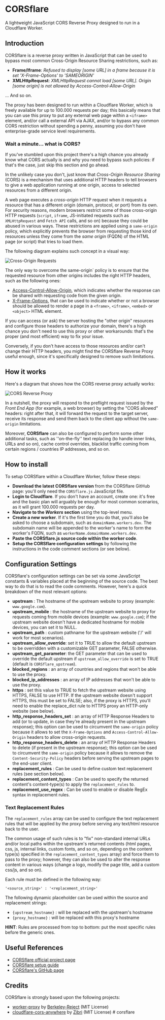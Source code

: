 # CORSflare
A lightweight JavaScript CORS Reverse Proxy designed to run in a Cloudflare Worker.

## Introduction
CORSflare is a reverse proxy written in JavaScript that can be used to bypass most common Cross-Origin Resource Sharing restrictions,
such as:

* **Frame/Iframe**: *Refused to display [some URL] in a frame because it is set 'X-Frame-Options' to 'SAMEORIGIN'*
* **XMLHttpRequest**: *XMLHttpRequest cannot load [some URL]. Origin [some origin] is not allowed by Access-Control-Allow-Origin*

... And so on.

The proxy has been designed to run within a Cloudflare Worker, which is freely available for up to 100.000 requests per day;
this basically means that you can use this proxy to put any external web page within a `<iframe>` element, 
and/or call a external API via AJAX, and/or to bypass any common CORS restriction without spending a penny, 
assuming you don't have enterprise-grade service level requirements.

### Wait a minute... what is CORS?
If you've stumbled upon this project there's a high chance you already know what CORS actually is 
and why you need to bypass such policies: if that's the case, just skip this section and go ahead.

In the unlikely case you don't, just know that *Cross-Origin Resource Sharing* (CORS) is a mechanism that uses 
additional HTTP headers to tell browsers to give a web application running at one origin, 
access to selected resources from a different origin.

A web page executes a *cross-origin* HTTP request when it requests a resource that has a different origin
(domain, protocol, or port) from its own. For security reasons, modern browsers restrict some of those cross-origin HTTP requests 
(`script`, `iframe`, JS-initiated requests such as `XMLHttpRequest` and `Fetch API` calls, and so on) because they could 
be abused in various ways. These restrictions are applied using a `same-origin` policy, which explicitly prevents the browser
from requesting those kind of resources unless they come from the *same origin* (FQDN) of the HTML page (or script) that tries 
to load them.

The following diagram explains such concept in a visual way:

![Cross-Origin Requests](https://mdn.mozillademos.org/files/14295/CORS_principle.png)

The only way to overcome the same-origin` policy is to ensure that the requested resource from other origins 
includes the right HTTP headers, such as the following ones:
* [Access-Control-Allow-Origin](https://developer.mozilla.org/en-US/docs/Web/HTTP/Headers/Access-Control-Allow-Origin),
which indicates whether the response can be shared with requesting code from the given origin.
* [X-Frame-Options](https://developer.mozilla.org/en-US/docs/Web/HTTP/Headers/X-Frame-Options), that can be used to indicate 
whether or not a browser should be allowed to render a page in a `<frame>`, `<iframe>`, `<embed>` or `<object>` HTML element.

If you can access (or ask) the server hosting the "other origin" resources and configure those headers to authorize your domain,
there's a high chance you don't need to use this proxy or other workarounds: that's the proper (and most efficient) way to fix
your issue.

Conversely, if you don't have access to those resources and/or can't change their HTTP headers, you might find 
the CORSflare Reverse Proxy useful enough, since it's specifically designed to remove such limitations.

## How it works

Here's a diagram that shows how the CORS reverse proxy actually works:

![CORS Reverse Proxy](https://www.ryadel.com/wp-content/uploads/2020/07/cors-reverse-proxy-diagram.png)

In a nutshell, the proxy will respond to the preflight request issued by the *Front End App* (for example, a web browser) 
by setting the "CORS allowed" headers: right after that, it will forward the request to the target server, receive its response 
and send them back to the client app without the `same-origin` limitations.

Moreover, **CORSflare** can also be configured to perform some other additional tasks, such as ''on-the-fly'' text replacing 
(to handle inner links, URLs and so on), cache control overrides, blacklist traffic coming from certain regions / countries IP addresses, 
and so on.

## How to install
To setup CORSflare within a Cloudflare Worker, follow these steps:
* **Download the latest CORSflare version** from the CORSflare GitHub page: you'll only need the `CORSflare.js` JavaScript file.
* **Login to Cloudflare**. If you don't have an account, create one: it's free 
and the basic plan will arguably be enough for most common scenarios, as it will grant 100.000 requests per day.
* **Navigate to the *Workers* section** using the top-level menu.
* **Create a new worker**. If it's the first time you do that, you'll also be asked to choose a subdomain, such as `domainName.workers.dev`.
The subdomain name will be appended to the worker's name to form the worker's FQDN, such as `workerName.domainName.workers.dev`.
* **Paste the CORSflare.js source code within the worker code**.
* **Setup the CORSflare configuration settings** by following the instructions in the code comment sections (or see below).

## Configuration Settings
CORSflare's configuration settings can be set via some JavaScript constants & variables placed at the beginning of the source code.
The best way to do that is to read the code comments. However, here's a quick breakdown of the most relevant options:

* **upstream** : The hostname of the upstream website to proxy (example: `www.google.com`).
* **upstream_mobile** : the hostname of the upstream website to proxy for requests coming from mobile devices (example: `www.google.com`);
if the upstream website doesn't have a dedicated hostname for mobile devices, you can set it to NULL.
* **upstream_path** : custom pathname for the upstream website ('/' will work for most scenarios).
* **upstream_allow_override**: set it to TRUE to allow the default upstream to be overridden with a customizable GET parameter, FALSE otherwise.
* **upstream_get_parameter**: the GET parameter that can be used to override the default upstream if `upstream_allow_override` is set to TRUE (default is `CORSflare_upstream`).
* **blocked_regions** : an array of countries and regions that won't be able to use the proxy.
* **blocked_ip_addresses** : an array of IP addresses that won't be able to use the proxy.
* **https** : set this value to TRUE to fetch the upstream website using HTTPS, FALSE to use HTTP.
If the upstream website doesn't support HTTPS, this must be set to FALSE; also, if the proxy is HTTPS,
you'll need to enable the replace_dict rule to HTTPS proxy an HTTP-only website (see below).
* **http_response_headers_set** : an array of HTTP Response Headers to add (or to update, in case they're already present 
in the upstream response); this option can be used to circumvent the `same-origin` policy 
because it allows to set the `X-Frame-Options` and `Access-Control-Allow-Origin` headers to allow cross-origin requests.
* **http_response_headers_delete** : an array of HTTP Response Headers to delete (if present in the upstream response);
this option can be used to circumvent the `same-origin` policy because it allows to remove the `Content-Security-Policy` headers before serving the upstream pages to the end-user client.
* **replacement_rules** : Can be used to define custom text replacement rules (see section below).
* **replacement_content_types** : Can be used to specify the returned content's content-type(s) to apply
the `replacement_rules` to.
* **replacement_use_regex** : Can be used to enable or disable RegEx syntax in replacement rules.

### Text Replacement Rules
The `replacement_rules` array can be used to configure the text replacement rules
that will be applied by the proxy before serving any text/html resource back to the user.

The common usage of such rules is to "fix" non-standard internal URLs and/or local paths
within the upstream's returned contents (html pages, css, js, internal links, custom fonts, and so on,
depending on the content type(s) specified in the `replacement_content_types` array) and force them 
to pass to the proxy; however, they can also be used to alter the response content in various ways
(change a logo, modify the page title, add a custom css/js, and so on).

Each rule must be defined in the following way:

    '<source_string>' : '<replacement_string>'

The following dynamic placeholder can be used within the source and replacement strings:

* `{upstream_hostname}` : will be replaced with the upstream's hostname
* `{proxy_hostname}` : will be replaced with this proxy's hostname

**HINT**: Rules are processed from top to bottom: put the most specific rules before the generic ones.

## Useful References
* [CORSflare official project page](https://www.ryadel.com/en/portfolio/corsflare/)
* [CORSflare setup guide](https://www.ryadel.com/en/corsflare-free-cors-reverse-proxy-bypass-same-origin/)
* [CORSflare's GitHub page](https://github.com/Darkseal/CORSflare)

## Credits
CORSflare is strongly based upon the following projects:
* [worker-proxy](https://github.com/Berkeley-Reject/workers-proxy/) by [Berkeley-Reject](https://github.com/Berkeley-Reject) (MIT License)
* [cloudflare-cors-anywhere](https://github.com/Zibri/cloudflare-cors-anywhere) by [Zibri](https://github.com/Zibri) (MIT License)
#   c o r s f l a r e 
 
 